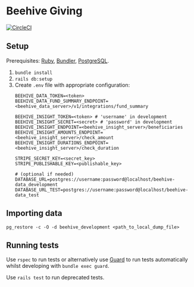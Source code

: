 # Beehive Giving

[![CircleCI](https://circleci.com/gh/TechforgoodCAST/beehive-giving.svg?style=svg&circle-token=9943df0487898ea0014071a42ee8da8b0d4b1d7e)](https://circleci.com/gh/TechforgoodCAST/beehive-giving)

## Setup
Prerequisites: [Ruby](https://www.ruby-lang.org), [Bundler](https://bundler.io/), [PostgreSQL](https://www.postgresql.org/).

1. `bundle install`
2. `rails db:setup`
3. Create `.env` file with appropriate configuration:
   ```
   BEEHIVE_DATA_TOKEN=<token>
   BEEHIVE_DATA_FUND_SUMMARY_ENDPOINT=<beehive_data_server>/v1/integrations/fund_summary

   BEEHIVE_INSIGHT_TOKEN=<token> # 'username' in development
   BEEHIVE_INSIGHT_SECRET=<secret> # 'password' in development
   BEEHIVE_INSIGHT_ENDPOINT=<beehive_insight_server>/beneficiaries
   BEEHIVE_INSIGHT_AMOUNTS_ENDPOINT=<beehive_insight_server>/check_amount
   BEEHIVE_INSIGHT_DURATIONS_ENDPOINT=<beehive_insight_server>/check_duration

   STRIPE_SECRET_KEY=<secret_key>
   STRIPE_PUBLISHABLE_KEY=<publishable_key>

   # (optional if needed)
   DATABASE_URL=postgres://username:password@localhost/beehive-data_development
   DATABASE_URL_TEST=postgres://username:password@localhost/beehive-data_test
   ```

## Importing data
`pg_restore -c -O -d beehive_development <path_to_local_dump_file>`

## Running tests
Use `rspec` to run tests or alternatively use [Guard](https://github.com/guard/guard) to run tests automatically whilst developing with `bundle exec guard`.

Use `rails test` to run deprecated tests.
